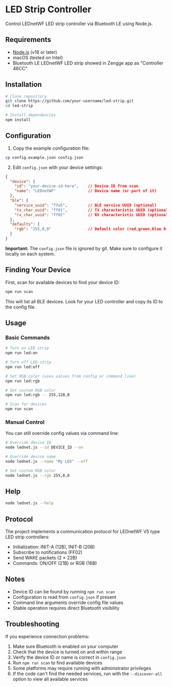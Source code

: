 # LED Strip Controller

Control LEDnetWF LED strip controller via Bluetooth LE using Node.js.

## Requirements

- [Node.js](https://nodejs.org/) (v18 or later)
- macOS (tested on Intel)
- Bluetooth LE LEDnetWF LED strip showed in Zengge app as "Controller 46CC"

## Installation

```bash
# Clone repository
git clone https://github.com/your-username/led-strip.git
cd led-strip

# Install dependencies
npm install
```

## Configuration

1. Copy the example configuration file:
```bash
cp config.example.json config.json
```

2. Edit `config.json` with your device settings:
```json
{
  "device": {
    "id": "your-device-id-here",    // Device ID from scan
    "name": "LEDnetWF"              // Device name (or part of it)
  },
  "ble": {
    "service_uuid": "ffe5",         // BLE service UUID (optional)
    "tx_char_uuid": "ff01",         // TX characteristic UUID (optional)
    "rx_char_uuid": "ff02"          // RX characteristic UUID (optional)
  },
  "defaults": {
    "rgb": "255,0,0"                // Default color (red,green,blue 0-255)
  }
}
```

**Important:** The `config.json` file is ignored by git. Make sure to configure it locally on each system.

## Finding Your Device

First, scan for available devices to find your device ID:

```bash
npm run scan
```

This will list all BLE devices. Look for your LED controller and copy its ID to the config file.

## Usage

### Basic Commands

```bash
# Turn on LED strip
npm run led:on

# Turn off LED strip  
npm run led:off

# Set RGB color (uses values from config or command line)
npm run led:rgb

# Set custom RGB color
npm run led:rgb -- 255,128,0

# Scan for devices
npm run scan
```

### Manual Control

You can still override config values via command line:

```bash
# Override device ID
node lednet.js --id DEVICE_ID --on

# Override device name
node lednet.js --name "My LED" --off

# Set custom RGB color
node lednet.js --rgb 255,0,0
```

## Help

```bash
node lednet.js --help
```

## Protocol

The project implements a communication protocol for LEDnetWF V5 type LED strip controllers:

- Initialization: INIT-A (12B), INIT-B (20B)
- Subscribe to notifications (FF02)
- Send WAKE packets (2 × 22B)
- Commands: ON/OFF (21B) or RGB (16B)

## Notes

- Device ID can be found by running `npm run scan`
- Configuration is read from `config.json` if present
- Command line arguments override config file values
- Stable operation requires direct Bluetooth visibility

## Troubleshooting

If you experience connection problems:

1. Make sure Bluetooth is enabled on your computer
2. Check that the device is turned on and within range
3. Verify the device ID or name is correct in `config.json`
4. Run `npm run scan` to find available devices
5. Some platforms may require running with administrator privileges
6. If the code can't find the needed services, run with the `--discover-all` option to view all available services
